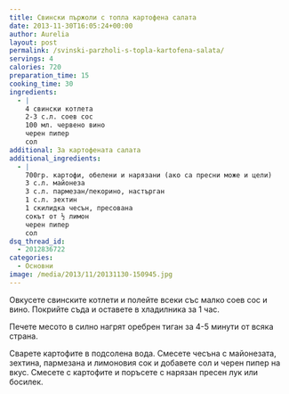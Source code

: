 ```yaml
---
title: Свински пържоли с топла картофена салата
date: 2013-11-30T16:05:24+00:00
author: Aurelia
layout: post
permalink: /svinski-parzholi-s-topla-kartofena-salata/
servings: 4
calories: 720
preparation_time: 15
cooking_time: 30
ingredients:
  - |
    4 свински котлета
    2-3 с.л. соев сос
    100 мл. червено вино
    черен пипер
    сол
additional: За картофената салата
additional_ingredients:
  - |
    700гр. картофи, обелени и нарязани (ако са пресни може и цели)
    3 с.л. майонеза
    3 с.л. пармезан/пекорино, настърган
    1 с.л. зехтин
    1 скилидка чесън, пресована
    сокът от ½ лимон
    черен пипер 
    сол
dsq_thread_id:
  - 2012836722
categories:
  - Основни
image: /media/2013/11/20131130-150945.jpg
---
```

Овкусете свинските котлети и полейте всеки със малко соев сос и вино. Покрийте съда и оставете в хладилника за 1 час.
  
Печете месото в силно нагрят оребрен тиган за 4-5 минути от всяка страна.
  
Сварете картофите в подсолена вода. Смесете чесъна с майонезата, зехтина, пармезана и лимоновия сок и добавете сол и черен пипер на вкус. Смесете с картофите и поръсете с нарязан пресен лук или босилек.